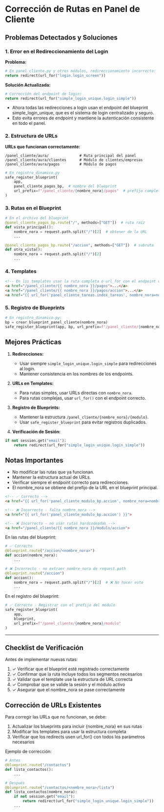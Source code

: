 # Corrección de Rutas en Panel de Cliente

## Problemas Detectados y Soluciones

### 1. Error en el Redireccionamiento del Login

**Problema:**
```python
# En panel_cliente.py y otros módulos, redireccionamiento incorrecto:
return redirect(url_for("login.login_screen"))
```

**Solución Actualizada:**
```python
# Corrección del endpoint de login:
return redirect(url_for("simple_login_unique.login_simple"))
```

- Ahora todas las redirecciones a login usan el endpoint del blueprint simple_login_unique, que es el sistema de login centralizado y seguro.
- Esto evita errores de endpoint y mantiene la autenticación consistente en todo el panel.

### 2. Estructura de URLs

**URLs que funcionan correctamente:**
```
/panel_cliente/aura/              # Ruta principal del panel
/panel_cliente/aura/clientes      # Módulo de clientes/empresas
/panel_cliente/aura/pagos         # Módulo de pagos
```

```python
# En registro_dinamico.py
safe_register_blueprint(
    app, 
    panel_cliente_pagos_bp,  # nombre del blueprint 
    url_prefix=f"/panel_cliente/{nombre_nora}/pagos"  # prefijo completo incluyendo el módulo
)
```

### 3. Rutas en el Blueprint

```python
# En el archivo del blueprint
@panel_cliente_pagos_bp.route("/", methods=["GET"])  # ruta raíz
def vista_principal():
    nombre_nora = request.path.split("/")[2]  # obtener de la URL
    ...

@panel_cliente_pagos_bp.route("/accion", methods=["GET"])  # subruta
def otra_vista():
    nombre_nora = request.path.split("/")[2]
    ...
```

### 4. Templates

```html
<!-- En los templates usar la ruta completa o url_for con el endpoint correcto -->
<a href="/panel_cliente/{{ nombre_nora }}/pagos">...</a>
<a href="/panel_cliente/{{ nombre_nora }}/pagos/accion">...</a>
<a href="{{ url_for('panel_cliente_tareas.index_tareas', nombre_nora=nombre_nora) }}">...</a>
```

### 5. Registro de Blueprints

```python
# En registro_dinamico.py:
bp = crear_blueprint_panel_cliente(nombre_nora)
safe_register_blueprint(app, bp, url_prefix=f"/panel_cliente/{nombre_nora}")
```

## Mejores Prácticas

1. **Redirecciones:**
   - Usar siempre `simple_login_unique.login_simple` para redirecciones al login.
   - Mantener consistencia en los nombres de los endpoints.

2. **URLs en Templates:**
   - Para rutas simples, usar URLs directas con `nombre_nora`.
   - Para rutas complejas, usar `url_for()` con el endpoint correcto.

3. **Registro de Blueprints:**
   - Mantener la estructura `/panel_cliente/{nombre_nora}/{modulo}`.
   - Usar `safe_register_blueprint` para evitar registros duplicados.

4. **Verificación de Sesión:**
```python
if not session.get("email"):
    return redirect(url_for("simple_login_unique.login_simple"))
```

## Notas Importantes

- No modificar las rutas que ya funcionan.
- Mantener la estructura actual de URLs.
- Verificar siempre el endpoint correcto para redirecciones.
- El nombre_nora se obtiene del prefijo de la URL en el blueprint principal.

```html
<!-- ✅ Correcto -->
<a href="{{ url_for('panel_cliente_modulo_bp.accion', nombre_nora=nombre_nora) }}">

<!-- ❌ Incorrecto - falta nombre_nora -->
<a href="{{ url_for('panel_cliente_modulo_bp.accion') }}">

<!-- ❌ Incorrecto - no usar rutas hardcodeadas -->
<a href="/panel_cliente/{{ nombre_nora }}/modulo/accion">
```

En las rutas del blueprint:
```python
# ✅ Correcto
@blueprint.route("/accion/<nombre_nora>")
def accion(nombre_nora):
    ...

# ❌ Incorrecto - no extraer nombre_nora de request.path
@blueprint.route("/accion")
def accion():
    nombre_nora = request.path.split("/")[2]  # ❌ No hacer esto
    ...
```

En el registro del blueprint:
```python
# ✅ Correcto - Registrar con el prefijo del módulo
safe_register_blueprint(
    app, 
    blueprint,
    url_prefix=f"/panel_cliente/{nombre_nora}/modulo"
)
```

---

## Checklist de Verificación

Antes de implementar nuevas rutas:

1. ✓ Verificar que el blueprint esté registrado correctamente
2. ✓ Confirmar que la ruta incluye todos los segmentos necesarios
3. ✓ Validar que el template use la estructura de URL correcta
4. ✓ Comprobar que se valide la sesión y el módulo activo
5. ✓ Asegurar que el nombre_nora se pase correctamente

## Corrección de URLs Existentes

Para corregir las URLs que no funcionan, se debe:

1. Actualizar los blueprints para incluir {nombre_nora} en sus rutas
2. Modificar los templates para usar la estructura completa
3. Verificar que los redirects usen url_for() con todos los parámetros necesarios

Ejemplo de corrección:

```python
# Antes
@blueprint.route("/contactos")
def lista_contactos():
    ...

# Después
@blueprint.route("/contactos/<nombre_nora>/lista")
def lista_contactos(nombre_nora):
    if not session.get("email"):
        return redirect(url_for("simple_login_unique.login_simple"))
    ...
```
